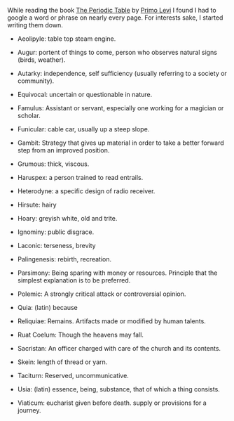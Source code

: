 While reading the book [The Periodic Table](https://en.wikipedia.org/wiki/The_Periodic_Table_(short_story_collection)) by [Primo Levi](https://en.wikipedia.org/wiki/Primo_Levi)
I found I had to google a word or phrase on nearly every page. For interests sake, I started writing them down.

* Aeolipyle: table top steam engine.

* Augur: portent of things to come, person who observes natural signs (birds, weather).

* Autarky: independence, self sufficiency (usually referring to a society or community).

* Equivocal: uncertain or questionable in nature.

* Famulus: Assistant or servant, especially one working for a magician or scholar.

* Funicular: cable car, usually up a steep slope.

* Gambit: Strategy that gives up material in order to take a better forward step from an improved position.

* Grumous: thick, viscous.

* Haruspex: a person trained to read entrails.

* Heterodyne: a specific design of radio receiver.

* Hirsute: hairy

* Hoary: greyish white, old and trite.

* Ignominy: public disgrace.

* Laconic: terseness, brevity

* Palingenesis: rebirth, recreation.

* Parsimony: Being sparing with money or resources. Principle that the simplest explanation is to be preferred.

* Polemic: A strongly critical attack or controversial opinion.

* Quia: (latin) because

* Reliquiae: Remains. Artifacts made or modified by human talents.

* Ruat Coelum: Though the heavens may fall.

* Sacristan: An officer charged with care of the church and its contents.

* Skein: length of thread or yarn.

* Taciturn: Reserved, uncommunicative.

* Usia: (latin) essence, being, substance, that of which a thing consists.

* Viaticum: eucharist given before death. supply or provisions for a journey.
